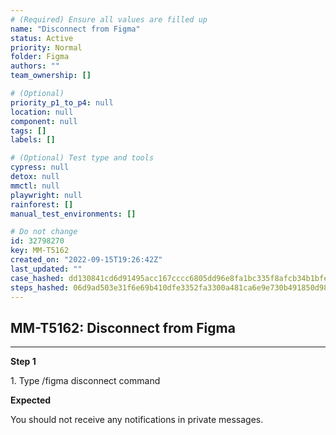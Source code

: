 ```yaml
---
# (Required) Ensure all values are filled up
name: "Disconnect from Figma"
status: Active
priority: Normal
folder: Figma
authors: ""
team_ownership: []

# (Optional)
priority_p1_to_p4: null
location: null
component: null
tags: []
labels: []

# (Optional) Test type and tools
cypress: null
detox: null
mmctl: null
playwright: null
rainforest: []
manual_test_environments: []

# Do not change
id: 32798270
key: MM-T5162
created_on: "2022-09-15T19:26:42Z"
last_updated: ""
case_hashed: dd130841cd6d91495acc167cccc6805dd96e8fa1bc335f8afcb34b1bfe8fddc62cda4dd3bbf173bd67f6fcc2316c6646
steps_hashed: 06d9ad503e31f6e69b410dfe3352fa3300a481ca6e9e730b491850d985bdefe8b48597d730bce8ed9a2e729531a0b6aa
---
```


<!-- (Auto-generated) Based on frontmatter's "key" and "name" -->

## MM-T5162: Disconnect from Figma

---

**Step 1**

1\. Type /figma disconnect command

**Expected**

You should not receive any notifications in private messages.
